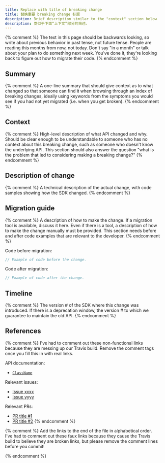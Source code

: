 ```yaml
---
title: Replace with title of breaking change
title: 替换重要 breaking change 标题
description: Brief description similar to the "context" section below
description: 类似于下面“上下文”部分的简述。
---
```


{% comment %}
The text in this page should be backwards looking,
so write about previous behavior in past tense, not future tense.
People are reading this months from now, not today.
Don't say "in a month" or talk about your plan to do
something next week. You've done it,
they're looking back to figure out how to migrate their code.
{% endcomment %}

## Summary

{% comment %}
A one-line summary that should give context as to what changed
so that someone can find it when browsing through an index of
breaking changes, ideally using keywords from the symptoms you
would see if you had not yet migrated (i.e. when you get broken).
{% endcomment %}

## Context

{% comment %}
High-level description of what API changed and why.
Should be clear enough to be understandable to someone
who has no context about this breaking change,
such as someone who doesn't know the underlying API.
This section should also answer the question
"what is the problem that led to considering making
a breaking change?"
{% endcomment %}

## Description of change

{% comment %}
A technical description of the actual change,
with code samples showing how the SDK changed.
{% endcomment %}

## Migration guide

{% comment %}
A description of how to make the change.
If a migration tool is available,
discuss it here. Even if there is a tool,
a description of how to make the change manually
must be provided. This section needs before and
after code examples that are relevant to the
developer.
{% endcomment %}

Code before migration:

<!-- skip -->
```dart
// Example of code before the change.
```

Code after migration:

<!-- skip -->
```dart
// Example of code after the change.
```

## Timeline

{% comment %}
The version # of the SDK where this change was
introduced.  If there is a deprecation window,
the version # to which we guarantee to maintain the old API.
{% endcomment %}

## References

{% comment %}
I've had to comment out these non-functional links because
they are messing up our Travis build. Remove the comment
tags once you fill this in with real links.

API documentation:
* [`ClassName`][]

Relevant issues:
* [Issue xxxx][]
* [Issue yyyy][]

Relevant PRs:
* [PR title #1][]
* [PR title #2][]
{% endcomment %}

{% comment %}
Add the links to the end of the file in alphabetical order.
I've had to comment out these faux links because they cause
the Travis build to believe they are broken links,
but please remove the comment lines before you commit!

[`ClassName`]: {{site.api}}/flutter/[link_to_relevant_page].html
[Issue xxxx]: {{site.github}}/flutter/flutter/issues/[link_to_actual_issue]
[Issue yyyy]: {{site.github}}/flutter/flutter/issues/[link_to_actual_issue]
[PR title #1]: {{site.github}}/flutter/flutter/pull/[link_to_actual_pr]
[PR title #2]: {{site.github}}/flutter/flutter/pull/[link_to_actual_pr]
{% endcomment %}
